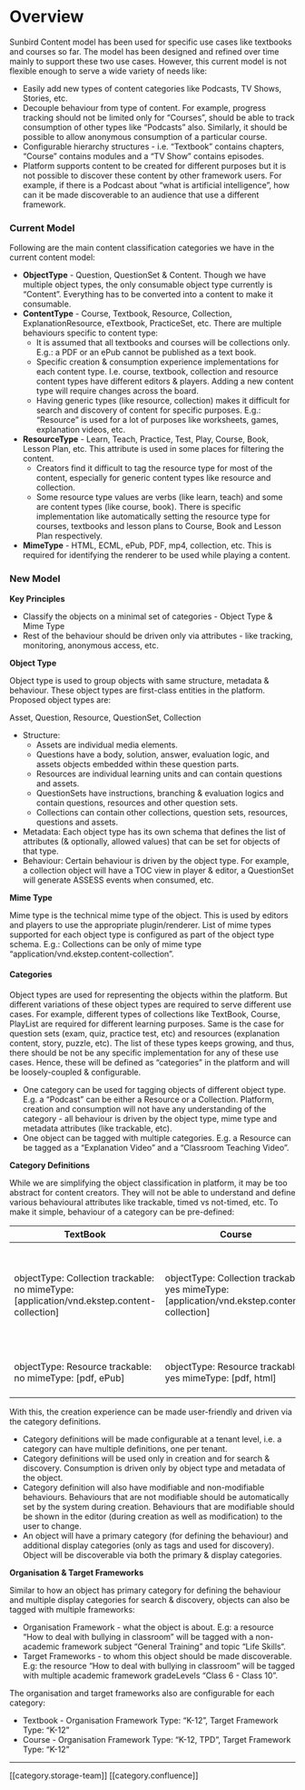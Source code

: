 # Overview

Sunbird Content model has been used for specific use cases like textbooks and courses so far. The model has been designed and refined over time mainly to support these two use cases. However, this current model is not flexible enough to serve a wide variety of needs like:

* Easily add new types of content categories like Podcasts, TV Shows, Stories, etc.
* Decouple behaviour from type of content. For example, progress tracking should not be limited only for “Courses”, should be able to track consumption of other types like “Podcasts” also. Similarly, it should be possible to allow anonymous consumption of a particular course.
* Configurable hierarchy structures - i.e. “Textbook” contains chapters, “Course” contains modules and a “TV Show” contains episodes.
* Platform supports content to be created for different purposes but it is not possible to discover these content by other framework users. For example, if there is a Podcast about “what is artificial intelligence”, how can it be made discoverable to an audience that use a different framework.

### Current Model

Following are the main content classification categories we have in the current content model:

* **ObjectType** - Question, QuestionSet & Content. Though we have multiple object types, the only consumable object type currently is “Content”. Everything has to be converted into a content to make it consumable.
* **ContentType** - Course, Textbook, Resource, Collection, ExplanationResource, eTextbook, PracticeSet, etc. There are multiple behaviours specific to content type:
  * It is assumed that all textbooks and courses will be collections only. E.g.: a PDF or an ePub cannot be published as a text book.
  * Specific creation & consumption experience implementations for each content type. I.e. course, textbook, collection and resource content types have different editors & players. Adding a new content type will require changes across the board.
  * Having generic types (like resource, collection) makes it difficult for search and discovery of content for specific purposes. E.g.: “Resource” is used for a lot of purposes like worksheets, games, explanation videos, etc.
* **ResourceType** - Learn, Teach, Practice, Test, Play, Course, Book, Lesson Plan, etc. This attribute is used in some places for filtering the content.
  * Creators find it difficult to tag the resource type for most of the content, especially for generic content types like resource and collection.&#x20;
  * Some resource type values are verbs (like learn, teach) and some are content types (like course, book). There is specific implementation like automatically setting the resource type for courses, textbooks and lesson plans to Course, Book and Lesson Plan respectively.
* **MimeType** - HTML, ECML, ePub, PDF, mp4, collection, etc. This is required for identifying the renderer to be used while playing a content.

### New Model

**Key Principles**

* Classify the objects on a minimal set of categories - Object Type & Mime Type
* Rest of the behaviour should be driven only via attributes - like tracking, monitoring, anonymous access, etc.

**Object Type**

Object type is used to group objects with same structure, metadata & behaviour. These object types are first-class entities in the platform. Proposed object types are:

Asset, Question, Resource, QuestionSet, Collection

* Structure:
  * Assets are individual media elements.
  * Questions have a body, solution, answer, evaluation logic, and assets objects embedded within these question parts.
  * Resources are individual learning units and can contain questions and assets.
  * QuestionSets have instructions, branching & evaluation logics and contain questions, resources and other question sets.
  * Collections can contain other collections, question sets, resources, questions and assets.
* Metadata: Each object type has its own schema that defines the list of attributes (& optionally, allowed values) that can be set for objects of that type.
* Behaviour: Certain behaviour is driven by the object type. For example, a collection object will have a TOC view in player & editor, a QuestionSet will generate ASSESS events when consumed, etc.

**Mime Type**

Mime type is the technical mime type of the object. This is used by editors and players to use the appropriate plugin/renderer. List of mime types supported for each object type is configured as part of the object type schema. E.g.: Collections can be only of mime type “application/vnd.ekstep.content-collection”.

#### Categories

Object types are used for representing the objects within the platform. But different variations of these object types are required to serve different use cases. For example, different types of collections like TextBook, Course, PlayList are required for different learning purposes. Same is the case for question sets (exam, quiz, practice test, etc) and resources (explanation content, story, puzzle, etc). The list of these types keeps growing, and thus, there should be not be any specific implementation for any of these use cases. Hence, these will be defined as “categories” in the platform and will be loosely-coupled & configurable.

* One category can be used for tagging objects of different object type. E.g. a “Podcast” can be either a Resource or a Collection. Platform, creation and consumption will not have any understanding of the category - all behaviour is driven by the object type, mime type and metadata attributes (like trackable, etc).
* One object can be tagged with multiple categories. E.g. a Resource can be tagged as a “Explanation Video” and a “Classroom Teaching Video”.

**Category Definitions**

While we are simplifying the object classification in platform, it may be too abstract for content creators. They will not be able to understand and define various behavioural attributes like trackable, timed vs not-timed, etc. To make it simple, behaviour of a category can be pre-defined:

| **TextBook**                                                                                | **Course**                                                                                   | **Practice Quiz**                                                                   | **QuestionPaper**                         | **Exam**                                                                               |
| ------------------------------------------------------------------------------------------- | -------------------------------------------------------------------------------------------- | ----------------------------------------------------------------------------------- | ----------------------------------------- | -------------------------------------------------------------------------------------- |
| objectType: Collection trackable: no mimeType: \[application/vnd.ekstep.content-collection] | objectType: Collection trackable: yes mimeType: \[application/vnd.ekstep.content-collection] | objectType: QuestionSet mimeType: \[QuML, ECML] showFeedback: true allowRetry: true | objectType: QuestionSet mimeType: \[QuML] | objectType: QuestionSet mimeType: \[QuML] allowRetry: false timed: true trackable: yes |
| objectType: Resource trackable: no mimeType: \[pdf, ePub]                                   | objectType: Resource trackable: yes mimeType: \[pdf, html]                                   |                                                                                     | objectType: Resource mimeType: \[pdf]     |                                                                                        |

With this, the creation experience can be made user-friendly and driven via the category definitions.

* Category definitions will be made configurable at a tenant level, i.e. a category can have multiple definitions, one per tenant.
* Category definitions will be used only in creation and for search & discovery. Consumption is driven only by object type and metadata of the object.
* Category definition will also have modifiable and non-modifiable behaviours. Behaviours that are not modifiable should be automatically set by the system during creation. Behaviours that are modifiable should be shown in the editor (during creation as well as modification) to the user to change.
* An object will have a primary category (for defining the behaviour) and additional display categories (only as tags and used for discovery). Object will be discoverable via both the primary & display categories.

**Organisation & Target Frameworks**

Similar to how an object has primary category for defining the behaviour and multiple display categories for search & discovery, objects can also be tagged with multiple frameworks:

* Organisation Framework - what the object is about. E.g: a resource “How to deal with bullying in classroom” will be tagged with a non-academic framework subject “General Training” and topic “Life Skills“.
* Target Frameworks - to whom this object should be made discoverable. E.g: the resource “How to deal with bullying in classroom” will be tagged with multiple academic framework gradeLevels “Class 6 - Class 10”.

The organisation and target frameworks also are configurable for each category:

* Textbook - Organisation Framework Type: “K-12”, Target Framework Type: “K-12”
* Course - Organisation Framework Type: “K-12, TPD”, Target Framework Type: “K-12”

***

\[\[category.storage-team]] \[\[category.confluence]]
